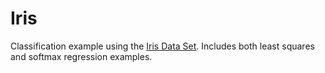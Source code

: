 # Iris

Classification example using the [Iris Data Set](https://archive.ics.uci.edu/ml/datasets/iris). Includes both least squares and softmax regression examples.
